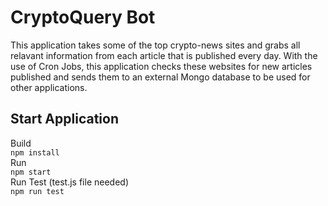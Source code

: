 # CryptoQuery Bot  
This application takes some of the top crypto-news sites and grabs all relavant information from each article that is 
published every day. With the use of Cron Jobs, this application checks these websites for new articles published and 
sends them to an external Mongo database to be used for other applications.  
  
## Start Application  
Build  
`npm install`  
Run  
`npm start`  
Run Test (test.js file needed)  
`npm run test`  